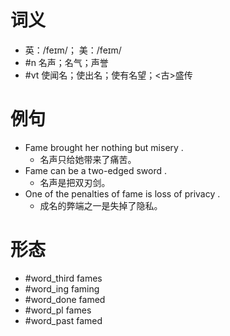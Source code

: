 # 词义
- 英：/feɪm/； 美：/feɪm/
- #n 名声；名气；声誉
- #vt 使闻名；使出名；使有名望；<古>盛传
# 例句
- Fame brought her nothing but misery .
	- 名声只给她带来了痛苦。
- Fame can be a two-edged sword .
	- 名声是把双刃剑。
- One of the penalties of fame is loss of privacy .
	- 成名的弊端之一是失掉了隐私。
# 形态
- #word_third fames
- #word_ing faming
- #word_done famed
- #word_pl fames
- #word_past famed
